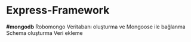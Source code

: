 # Express-Framework
**#mongodb**
Robomongo
Veritabanı oluşturma ve Mongoose ile bağlanma 
Schema oluşturma 
Veri ekleme
